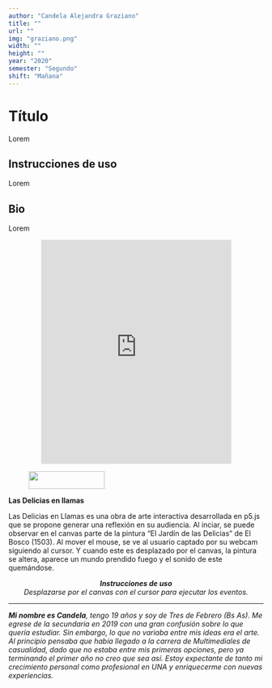 ```yaml
---
author: "Candela Alejandra Graziano"
title: ""
url: ""
img: "graziano.png"
width: ""
height: ""
year: "2020"
semester: "Segundo"
shift: "Mañana"
---
```


<p></p>

# Título

Lorem 

## Instrucciones de uso 

Lorem

## Bio

Lorem

<!-- wp:html -->
<p align="center"><iframe width="375" height="442" frameborder="0" scrolling="no" style="width:375px; margin:0 auto!important;border: 1px solid #F2F2F3; z-index: 100;" src="https://editor.p5js.org/cande2001/embed/4z7qGV8X_"></iframe></p>
<!-- /wp:html -->

<!-- wp:image {"id":604,"align":"center","width":150,"height":35} -->
<div class="wp-block-image"><figure class="aligncenter is-resized"><img src="https://am1-lacabanne.atamvirtual.com.ar/wp-content/uploads/2020/12/usabilidad-AM12020-siMobile.png" alt="" class="wp-image-604" width="150" height="35"/></figure></div>
<!-- /wp:image -->

<!-- wp:paragraph -->
<p><strong>Las Delicias en llamas</strong></p>
<!-- /wp:paragraph -->

<!-- wp:paragraph -->
<p>Las Delicias en Llamas es una obra de arte interactiva desarrollada en p5.js que se propone generar una reflexión en su audiencia. Al inciar, se puede observar en el canvas parte de la pintura “El Jardín de las Delicias” de El Bosco (1503). Al mover el mouse, se ve al usuario captado por su webcam siguiendo al cursor. Y cuando este es desplazado por el canvas, la pintura se altera, aparece un mundo prendido fuego y el sonido de este quemándose.</p>
<!-- /wp:paragraph -->

<!-- wp:paragraph {"align":"center"} -->
<p style="text-align:center"><strong><em>Instrucciones de uso</em></strong><em><br>Desplazarse por el canvas con el cursor para ejecutar los eventos.</em></p>
<!-- /wp:paragraph -->

<!-- wp:separator -->
<hr class="wp-block-separator"/>
<!-- /wp:separator -->

<!-- wp:paragraph -->
<p><em><strong>Mi nombre es Candela</strong>, tengo 19 años y soy de Tres de Febrero (Bs As). Me egrese de la secundaria en 2019  con una gran confusión sobre lo que quería estudiar. Sin embargo, lo que no variaba entre mis ideas era el arte. Al principio pensaba que había llegado a la carrera de Multimediales de casualidad, dado que no estaba entre mis primeras opciones, pero ya terminando el primer año no creo que sea así. Estoy expectante de tanto mi crecimiento personal como profesional en UNA y enriquecerme con nuevas experiencias.</em></p>
<!-- /wp:paragraph -->